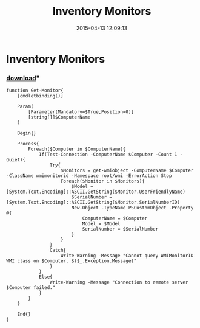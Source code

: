 ﻿---
pid:            5827
parent:         0
children:       
poster:         Adrian Rodriguez
title:          Inventory Monitors
date:           2015-04-13 12:09:13
format:         posh
---

# Inventory Monitors

### [download](5827.ps1)"



```posh
function Get-Monitor{
    [cmdletbinding()]
 
    Param(
        [Parameter(Mandatory=$True,Position=0)]
        [string[]]$ComputerName
    )
 
    Begin{}
 
    Process{
        Foreach($Computer in $ComputerName){
            If(Test-Connection -ComputerName $Computer -Count 1 -Quiet){
                Try{
                    $Monitors = get-wmiobject -ComputerName $Computer -ClassName wmimonitorid -Namespace root/wmi -ErrorAction Stop
                    Foreach($Monitor in $Monitors){
                        $Model = [System.Text.Encoding]::ASCII.GetString($Monitor.UserFriendlyName)
                        $SerialNumber = [System.Text.Encoding]::ASCII.GetString($Monitor.SerialNumberID)
                        New-Object -TypeName PSCustomObject -Property @{
                            ComputerName = $Computer
                            Model = $Model
                            SerialNumber = $SerialNumber
                        }
                    }
                }
                Catch{
                    Write-Warning -Message "Cannot query WMIMonitorID WMI class on $Computer. $($_.Exception.Message)"
                }
            }
            Else{
                Write-Warning -Message "Connection to remote server $Computer failed."
            }
        }
    }
 
    End{}
}
```
